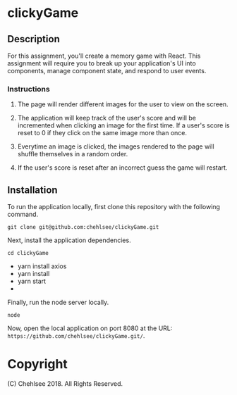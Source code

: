 # clickyGame

## Description

For this assignment, you'll create a memory game with React. This assignment will require you to break up your application's UI into components, manage component state, and respond to user events.



### Instructions

1. The page will render different images for the user to view on the screen.

2. The application will keep track of the user's score and will be incremented when clicking an image for the first time. If a user's score is reset to 0 if they click on the same image more than once.

3. Everytime an image is clicked, the images rendered to the page will shuffle themselves in a random order.

4. If the user's score is reset after an incorrect guess the game will restart. 

## Installation

To run the application locally, first clone this repository with the following command.

	git clone git@github.com:chehlsee/clickyGame.git
	
Next, install the application dependencies.

	cd clickyGame
	
  
  * yarn install axios
  * yarn install
  * yarn start
  * 
	
Finally, run the node server locally.

	node 
	
Now, open the local application on port 8080 at the URL: `https://github.com/chehlsee/clickyGame.git/`.

# Copyright
 (C) Chehlsee 2018. All Rights Reserved.

